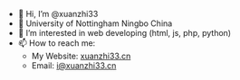 - 👋 Hi, I’m @xuanzhi33
- 🏫 University of Nottingham Ningbo China
- 👀 I’m interested in web developing (html, js, php, python)
- 📫 How to reach me:
  - My Website: [xuanzhi33.cn](https://www.xuanzhi33.cn/)
  - Email: i@xuanzhi33.cn
